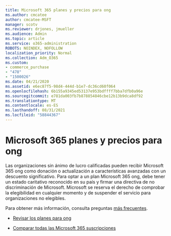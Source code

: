 ```yaml
---
title: Microsoft 365 planes y precios para ong
ms.author: cmcatee
author: cmcatee-MSFT
manager: scotv
ms.reviewer: drjones, jmueller
ms.audience: Admin
ms.topic: article
ms.service: o365-administration
ROBOTS: NOINDEX, NOFOLLOW
localization_priority: Normal
ms.collection: Adm_O365
ms.custom:
- commerce_purchase
- "478"
- "1500026"
ms.date: 04/21/2020
ms.assetid: e6ec87f5-98d4-444d-b1e7-dc36cd60f064
ms.openlocfilehash: 6b155a9345ed53137e953bdffff7bba7dfb0a96e
ms.sourcegitcommit: e781da003fb7b878854846cbe12b13b9dca8df92
ms.translationtype: MT
ms.contentlocale: es-ES
ms.lasthandoff: 08/31/2021
ms.locfileid: "58844367"
---
```

# <a name="microsoft-365-for-nonprofit-plans-and-pricing"></a>Microsoft 365 planes y precios para ong

Las organizaciones sin ánimo de lucro calificadas pueden recibir Microsoft 365 ong como donación o actualización a características avanzadas con un descuento significativo. Para optar a un plan Microsoft 365 ong, [](https://go.microsoft.com/fwlink/p/?LinkID=330253) debe tener un estado caritativo reconocido en su país y firmar una directiva de no discriminación de Microsoft. Microsoft se reserva el derecho de comprobar la elegibilidad en cualquier momento y de suspender el servicio para organizaciones no elegibles.
  
Para obtener más información, consulta preguntas [más frecuentes](https://products.office.com/nonprofit/office-365-nonprofit).
  
- [Revisar los planes para ong](https://products.office.com/nonprofit/office-365-nonprofit-plans-and-pricing?tab=1)

- [Comparar todas las Microsoft 365 suscripciones](https://products.office.com/business/compare-more-office-365-for-business-plans)